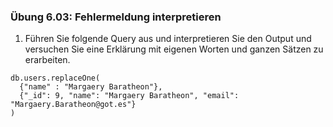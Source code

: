 ### Übung 6.03: Fehlermeldung interpretieren

1. Führen Sie folgende Query aus und interpretieren Sie den Output und versuchen Sie eine Erklärung mit
eigenen Worten und ganzen Sätzen zu erarbeiten.

```
db.users.replaceOne(
  {"name" : "Margaery Baratheon"},
  {"_id": 9, "name": "Margaery Baratheon", "email":     "Margaery.Baratheon@got.es"}
)
```